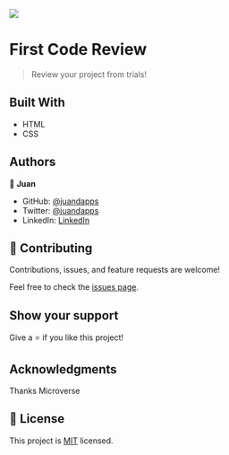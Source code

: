 ![](https://img.shields.io/badge/Microverse-blueviolet)

# First Code Review

> Review your project from trials!

## Built With

- HTML
- CSS

## Authors

👤 **Juan**

- GitHub: [@juandapps](https://github.com/juandapps)
- Twitter: [@juandapps](https://twitter.com/juandapps)
- LinkedIn: [LinkedIn](https://linkedin.com/in/juandapps)

## 🤝 Contributing

Contributions, issues, and feature requests are welcome!

Feel free to check the [issues page](../../issues/).

## Show your support

Give a ⭐️ if you like this project!

## Acknowledgments

Thanks Microverse

## 📝 License

This project is [MIT](./LICENSE) licensed.
